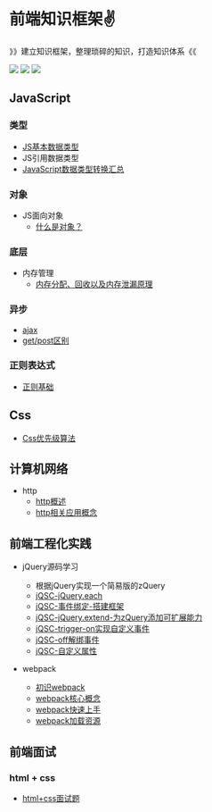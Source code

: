 # 前端知识框架:v:

》》建立知识框架，整理琐碎的知识，打造知识体系《《

[![](https://img.shields.io/badge/Note-JavaScript-important)](点击跳转的链接)	[![](https://img.shields.io/badge/Note-Css-blue)](点击跳转的链接) 	![](https://img.shields.io/badge/Note-计算机网络-blueviolet)



## JavaScript



### 类型

- [JS基本数据类型](https://github.com/ZHHHH9980/ZH-FEnote/blob/master/JavaScript/类型/JavaScript基本数据类型.md)
- JS引用数据类型
- [JavaScript数据类型转换汇总](https://github.com/ZHHHH9980/ZH-FEnote/blob/master/JavaScript/类型/JavaScript数据类型转换汇总.md)

### 对象

- JS面向对象
  - [什么是对象？](./JavaScript/对象/JS中的对象是什么？.md)



### 底层

- 内存管理
  - [内存分配、回收以及内存泄漏原理](./JavaScript/底层/内存管理与内存泄漏原理.md)



### 异步

- [ajax](./JavaScript/异步/AJAX.md)
- [get/post区别](./JavaScript/异步/get和post的区别.md)





### 正则表达式

- [正则基础](./JavaScript/正则表达式/正则基础.md)





## Css

- [Css优先级算法](./Css/css优先级算法.md)





## 计算机网络

- http
  - [http概述](https://github.com/ZHHHH9980/ZH-FEnote/blob/master/计算机网络/http/http概述.md)
  - [http相关应用概念](https://github.com/ZHHHH9980/ZH-FEnote/blob/master/计算机网络/http/http相关应用概念.md)





## 前端工程化实践

- jQuery源码学习
  
  - 根据jQuery实现一个简易版的zQuery
  - [jQSC-jQuery.each](./前端工程实践/jQuery源码学习/jQSC-jQuery.each.md)
  - [jQSC-事件绑定-搭建框架](./前端工程实践/jQuery源码学习/jQSC-事件绑定-搭建框架.md)
  - [jQSC-jQuery.extend-为zQuery添加可扩展能力](./前端工程实践/jQuery源码学习/jQSC-jQuery.extend.md)
  - [jQSC-trigger-on实现自定义事件](./前端工程实践/jQuery源码学习/jQSC-自定义事件.md)
  - [jQSC-off解绑事件](./前端工程实践/jQuery源码学习/jQSC-解绑事件.md)
  - [jQSC-自定义属性](./前端工程实践/jQuery源码学习/jQSC-自定义属性.md)



- webpack
  - [初识webpack](./前端工程实践/webpack/初识webpack.md)
  - [webpack核心概念](./前端工程实践/webpack/webpack核心概念.md)
  - [webpack快速上手](./前端工程实践/webpack/webpack快速上手.md)
  - [webpack加载资源](./前端工程实践/webpack/webpack加载资源.md)



## 前端面试

### html + css

- [html+css面试题](./前端面试/html+css面试题.md)





